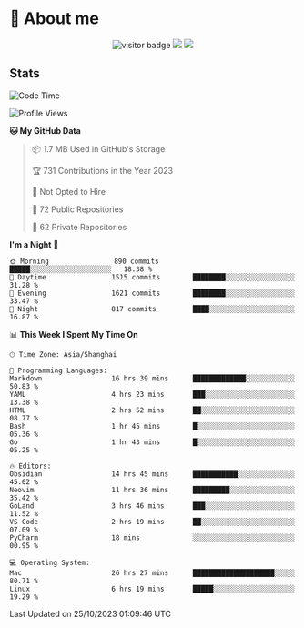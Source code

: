 <!-- ![](https://youpai.roccoshi.top/img/20200804214216.png) -->

# 🧐 About me
 
<p align="center">
<img src="https://visitor-badge.laobi.icu/badge?page_id=Lincest.Lincest&title=hits" alt="visitor badge"/>
<a href="mailto:imroccoshi@gmail.com"><img src="https://img.shields.io/badge/gmail-imroccoshi%40gmail.com-red"></a>
<a href="https://blog.roccoshi.top"><img src="https://img.shields.io/badge/blog-roccoshi-green"></a>
</p>

## Stats

<!--START_SECTION:waka-->
![Code Time](http://img.shields.io/badge/Code%20Time-670%20hrs%2037%20mins-blue)

![Profile Views](http://img.shields.io/badge/Profile%20Views-0-blue)

**🐱 My GitHub Data** 

> 📦 1.7 MB Used in GitHub's Storage 
 > 
> 🏆 731 Contributions in the Year 2023
 > 
> 🚫 Not Opted to Hire
 > 
> 📜 72 Public Repositories 
 > 
> 🔑 62 Private Repositories 
 > 
**I'm a Night 🦉** 

```text
🌞 Morning                890 commits         █████░░░░░░░░░░░░░░░░░░░░   18.38 % 
🌆 Daytime                1515 commits        ████████░░░░░░░░░░░░░░░░░   31.28 % 
🌃 Evening                1621 commits        ████████░░░░░░░░░░░░░░░░░   33.47 % 
🌙 Night                  817 commits         ████░░░░░░░░░░░░░░░░░░░░░   16.87 % 
```


📊 **This Week I Spent My Time On** 

```text
🕑︎ Time Zone: Asia/Shanghai

💬 Programming Languages: 
Markdown                 16 hrs 39 mins      █████████████░░░░░░░░░░░░   50.83 % 
YAML                     4 hrs 23 mins       ███░░░░░░░░░░░░░░░░░░░░░░   13.38 % 
HTML                     2 hrs 52 mins       ██░░░░░░░░░░░░░░░░░░░░░░░   08.77 % 
Bash                     1 hr 45 mins        █░░░░░░░░░░░░░░░░░░░░░░░░   05.36 % 
Go                       1 hr 43 mins        █░░░░░░░░░░░░░░░░░░░░░░░░   05.25 % 

🔥 Editors: 
Obsidian                 14 hrs 45 mins      ███████████░░░░░░░░░░░░░░   45.02 % 
Neovim                   11 hrs 36 mins      █████████░░░░░░░░░░░░░░░░   35.42 % 
GoLand                   3 hrs 46 mins       ███░░░░░░░░░░░░░░░░░░░░░░   11.52 % 
VS Code                  2 hrs 19 mins       ██░░░░░░░░░░░░░░░░░░░░░░░   07.09 % 
PyCharm                  18 mins             ░░░░░░░░░░░░░░░░░░░░░░░░░   00.95 % 

💻 Operating System: 
Mac                      26 hrs 27 mins      ████████████████████░░░░░   80.71 % 
Linux                    6 hrs 19 mins       █████░░░░░░░░░░░░░░░░░░░░   19.29 % 
```


 Last Updated on 25/10/2023 01:09:46 UTC
<!--END_SECTION:waka-->


